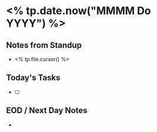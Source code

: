 # <% tp.date.now("MMMM Do YYYY") %>

## Notes from Standup

- <% tp.file.cursor() %>

## Today's Tasks

- [ ]

## EOD / Next Day Notes

- 